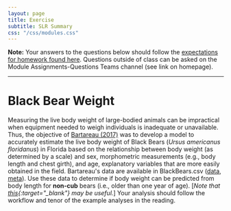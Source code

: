 ```yaml
---
layout: page
title: Exercise
subtitle: SLR Summary
css: "/css/modules.css"
---
```


<div class="alert alert-warning">
  <strong>Note:</strong> Your answers to the questions below should follow the <a href="../resources/hwformat" target="_blank">expectations for homework found here</a>. Questions outside of class can be asked on the Module Assignments-Questions Teams channel (see link on homepage).
</div>

----

# Black Bear Weight
Measuring the live body weight of large-bodied animals can be impractical when equipment needed to weigh individuals is inadequate or unavailable. Thus, the objective of [Bartareau (2017)](http://www.fwspubs.org/doi/10.3996/012016-JFWM-003) was to develop a model to accurately estimate the live body weight of Black Bears (*Ursus americanus floridanus*) in Florida based on the relationship between body weight (as determined by a scale) and sex, morphometric measurements (e.g., body length and chest girth), and age, explanatory variables that are more easily obtained in the field. Bartareau's data are available in BlackBears.csv  ([data](https://raw.githubusercontent.com/droglenc/NCData/master/BlackBears.csv), [meta](https://github.com/droglenc/NCData/blob/master/BlackBears_meta.txt)). Use these data to determine if body weight can be predicted from body length for **non-cub** bears (i.e., older than one year of age). [*Note that [this](../resources/R_HowTo_Filter.html){:target="_blank"} may be useful.*] Your analysis should follow the workflow and tenor of the example analyses in the reading.
